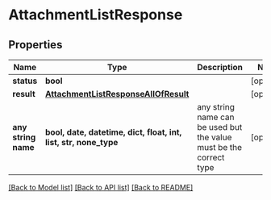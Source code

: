 # AttachmentListResponse


## Properties
Name | Type | Description | Notes
------------ | ------------- | ------------- | -------------
**status** | **bool** |  | [optional] 
**result** | [**AttachmentListResponseAllOfResult**](AttachmentListResponseAllOfResult.md) |  | [optional] 
**any string name** | **bool, date, datetime, dict, float, int, list, str, none_type** | any string name can be used but the value must be the correct type | [optional]

[[Back to Model list]](../README.md#documentation-for-models) [[Back to API list]](../README.md#documentation-for-api-endpoints) [[Back to README]](../README.md)


